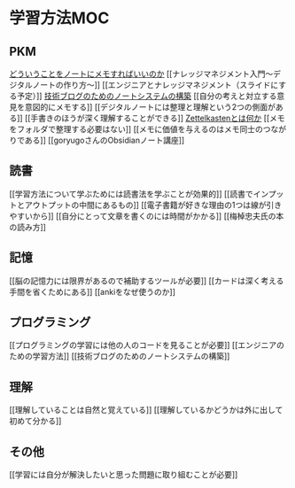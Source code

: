 # 学習方法MOC

## PKM

[どういうことをノートにメモすればいいのか](どういうことをノートにメモすればいいのか.md)
[[ナレッジマネジメント入門〜デジタルノートの作り方〜]]
[[エンジニアとナレッジマネジメント（スライドにする予定）]]
[技術ブログのためのノートシステムの構築](技術ブログのためのノートシステムの構築.md)
[[自分の考えと対立する意見を意図的にメモする]]
[[デジタルノートには整理と理解という2つの側面がある]]
[[手書きのほうが深く理解することができる]]
[Zettelkastenとは何か](Zettelkastenとは何か.md)
[[メモをフォルダで整理する必要はない]]
[[メモに価値を与えるのはメモ同士のつながりである]]
[[goryugoさんのObsidianノート講座]]

## 読書

[[学習方法について学ぶためには読書法を学ぶことが効果的]]
[[読書でインプットとアウトプットの中間にあるもの]]
[[電子書籍が好きな理由の1つは線が引きやすいから]]
[[自分にとって文章を書くのには時間がかかる]]
[[梅棹忠夫氏の本の読み方]]

## 記憶

[[脳の記憶力には限界があるので補助するツールが必要]]
[[カードは深く考える手間を省くためにある]]
[[ankiをなぜ使うのか]]

## プログラミング

[[プログラミングの学習には他の人のコードを見ることが必要]]
[[エンジニアのための学習方法]]
[[技術ブログのためのノートシステムの構築]]

## 理解

[[理解していることは自然と覚えている]]
[[理解しているかどうかは外に出して初めて分かる]]

## その他

[[学習には自分が解決したいと思った問題に取り組むことが必要]]